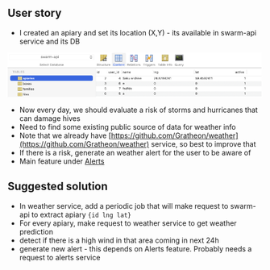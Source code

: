 ## User story

- I created an apiary and set its location (X,Y) - its available in swarm-api service and its DB

![](../../../img/Screenshot%202024-06-20%20at%2014.25.52.png)
    
- Now every day, we should evaluate a risk of storms and hurricanes that can damage hives
- Need to find some existing public source of data for weather info
- Note that we already have [https://github.com/Gratheon/weather](https://github.com/Gratheon/weather) service, so best to improve that
- If there is a risk, generate an weather alert for the user to be aware of
- Main feature under [Alerts](https://www.notion.so/Alerts-8b65dea8fc164a7f91b0a76fa0948189?pvs=21)
    
## Suggested solution

- In weather service, add a periodic job that will make request to swarm-api to extract apiary `{id lng lat}`
- For every apiary, make request to weather service to get weather prediction
- detect if there is a high wind in that area coming in next 24h
- generate new alert - this depends on Alerts feature. Probably needs a request to alerts service